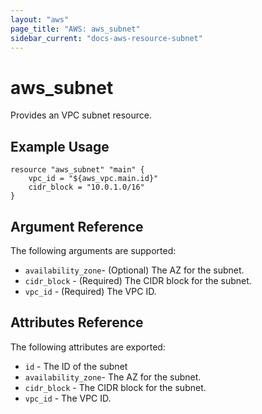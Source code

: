 ```yaml
---
layout: "aws"
page_title: "AWS: aws_subnet"
sidebar_current: "docs-aws-resource-subnet"
---
```


# aws\_subnet

Provides an VPC subnet resource.

## Example Usage

```
resource "aws_subnet" "main" {
    vpc_id = "${aws_vpc.main.id}"
    cidr_block = "10.0.1.0/16"
}
```

## Argument Reference

The following arguments are supported:

* `availability_zone`- (Optional) The AZ for the subnet.
* `cidr_block` - (Required) The CIDR block for the subnet.
* `vpc_id` - (Required) The VPC ID.

## Attributes Reference

The following attributes are exported:

* `id` - The ID of the subnet
* `availability_zone`- The AZ for the subnet.
* `cidr_block` - The CIDR block for the subnet.
* `vpc_id` - The VPC ID.


